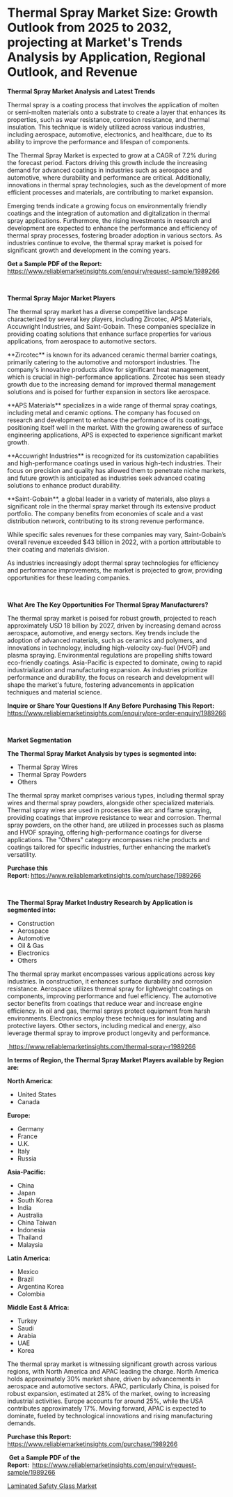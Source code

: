 <p><h1>Thermal Spray Market Size: Growth Outlook from 2025 to 2032, projecting at Market's Trends Analysis by Application, Regional Outlook, and Revenue</h1></p><p><strong>Thermal Spray Market Analysis and Latest Trends</strong></p>
<p><p>Thermal spray is a coating process that involves the application of molten or semi-molten materials onto a substrate to create a layer that enhances its properties, such as wear resistance, corrosion resistance, and thermal insulation. This technique is widely utilized across various industries, including aerospace, automotive, electronics, and healthcare, due to its ability to improve the performance and lifespan of components.</p><p>The Thermal Spray Market is expected to grow at a CAGR of 7.2% during the forecast period. Factors driving this growth include the increasing demand for advanced coatings in industries such as aerospace and automotive, where durability and performance are critical. Additionally, innovations in thermal spray technologies, such as the development of more efficient processes and materials, are contributing to market expansion. </p><p>Emerging trends indicate a growing focus on environmentally friendly coatings and the integration of automation and digitalization in thermal spray applications. Furthermore, the rising investments in research and development are expected to enhance the performance and efficiency of thermal spray processes, fostering broader adoption in various sectors. As industries continue to evolve, the thermal spray market is poised for significant growth and development in the coming years.</p></p>
<p><strong>Get a Sample PDF of the Report:&nbsp;</strong> <a href="https://www.reliablemarketinsights.com/enquiry/request-sample/1989266?utm_campaign=2988&utm_medium=2&utm_source=Github&utm_content=ia&utm_term=01042025&utm_id=thermal-spray">https://www.reliablemarketinsights.com/enquiry/request-sample/1989266</a></p>
<p>&nbsp;</p>
<p><strong>Thermal Spray Major Market Players</strong></p>
<p><p>The thermal spray market has a diverse competitive landscape characterized by several key players, including Zircotec, APS Materials, Accuwright Industries, and Saint-Gobain. These companies specialize in providing coating solutions that enhance surface properties for various applications, from aerospace to automotive sectors.</p><p>**Zircotec** is known for its advanced ceramic thermal barrier coatings, primarily catering to the automotive and motorsport industries. The company's innovative products allow for significant heat management, which is crucial in high-performance applications. Zircotec has seen steady growth due to the increasing demand for improved thermal management solutions and is poised for further expansion in sectors like aerospace.</p><p>**APS Materials** specializes in a wide range of thermal spray coatings, including metal and ceramic options. The company has focused on research and development to enhance the performance of its coatings, positioning itself well in the market. With the growing awareness of surface engineering applications, APS is expected to experience significant market growth.</p><p>**Accuwright Industries** is recognized for its customization capabilities and high-performance coatings used in various high-tech industries. Their focus on precision and quality has allowed them to penetrate niche markets, and future growth is anticipated as industries seek advanced coating solutions to enhance product durability.</p><p>**Saint-Gobain**, a global leader in a variety of materials, also plays a significant role in the thermal spray market through its extensive product portfolio. The company benefits from economies of scale and a vast distribution network, contributing to its strong revenue performance. </p><p>While specific sales revenues for these companies may vary, Saint-Gobain’s overall revenue exceeded $43 billion in 2022, with a portion attributable to their coating and materials division. </p><p>As industries increasingly adopt thermal spray technologies for efficiency and performance improvements, the market is projected to grow, providing opportunities for these leading companies.</p></p>
<p>&nbsp;</p>
<p><strong>What Are The Key Opportunities For Thermal Spray Manufacturers?</strong></p>
<p><p>The thermal spray market is poised for robust growth, projected to reach approximately USD 18 billion by 2027, driven by increasing demand across aerospace, automotive, and energy sectors. Key trends include the adoption of advanced materials, such as ceramics and polymers, and innovations in technology, including high-velocity oxy-fuel (HVOF) and plasma spraying. Environmental regulations are propelling shifts toward eco-friendly coatings. Asia-Pacific is expected to dominate, owing to rapid industrialization and manufacturing expansion. As industries prioritize performance and durability, the focus on research and development will shape the market's future, fostering advancements in application techniques and material science.</p></p>
<p><strong>Inquire or Share Your Questions If Any Before Purchasing This Report:</strong> <a href="https://www.reliablemarketinsights.com/enquiry/pre-order-enquiry/1989266?utm_campaign=2988&utm_medium=2&utm_source=Github&utm_content=ia&utm_term=01042025&utm_id=thermal-spray">https://www.reliablemarketinsights.com/enquiry/pre-order-enquiry/1989266</a></p>
<p>&nbsp;</p>
<p><strong>Market Segmentation</strong></p>
<p><strong>The Thermal Spray Market Analysis by types is segmented into:</strong></p>
<p><ul><li>Thermal Spray Wires</li><li>Thermal Spray Powders</li><li>Others</li></ul></p>
<p><p>The thermal spray market comprises various types, including thermal spray wires and thermal spray powders, alongside other specialized materials. Thermal spray wires are used in processes like arc and flame spraying, providing coatings that improve resistance to wear and corrosion. Thermal spray powders, on the other hand, are utilized in processes such as plasma and HVOF spraying, offering high-performance coatings for diverse applications. The "Others" category encompasses niche products and coatings tailored for specific industries, further enhancing the market’s versatility.</p></p>
<p><strong>Purchase this Report:&nbsp;</strong><a href="https://www.reliablemarketinsights.com/purchase/1989266?utm_campaign=2988&utm_medium=2&utm_source=Github&utm_content=ia&utm_term=01042025&utm_id=thermal-spray">https://www.reliablemarketinsights.com/purchase/1989266</a></p>
<p>&nbsp;</p>
<p><strong>The Thermal Spray Market Industry Research by Application is segmented into:</strong></p>
<p><ul><li>Construction</li><li>Aerospace</li><li>Automotive</li><li>Oil & Gas</li><li>Electronics</li><li>Others</li></ul></p>
<p><p>The thermal spray market encompasses various applications across key industries. In construction, it enhances surface durability and corrosion resistance. Aerospace utilizes thermal spray for lightweight coatings on components, improving performance and fuel efficiency. The automotive sector benefits from coatings that reduce wear and increase engine efficiency. In oil and gas, thermal sprays protect equipment from harsh environments. Electronics employ these techniques for insulating and protective layers. Other sectors, including medical and energy, also leverage thermal spray to improve product longevity and performance.</p></p>
<p><a href="https://www.reliablemarketinsights.com/thermal-spray-r1989266?utm_campaign=2988&utm_medium=2&utm_source=Github&utm_content=ia&utm_term=01042025&utm_id=thermal-spray">&nbsp;https://www.reliablemarketinsights.com/thermal-spray-r1989266</a></p>
<p><strong>In terms of Region, the Thermal Spray Market Players available by Region are:</strong></p>
<p>
    <p> <strong> North America: </strong>
        <ul>
            <li>United States</li>
            <li>Canada</li>
        </ul>
        </p> 
    <p> <strong> Europe: </strong>
        <ul>
            <li>Germany</li>
            <li>France</li>
            <li>U.K.</li>
            <li>Italy</li>
            <li>Russia</li>
        </ul>
        </p> 
    <p> <strong> Asia-Pacific: </strong>
        <ul>
            <li>China</li>
            <li>Japan</li>
            <li>South Korea</li>
            <li>India</li>
            <li>Australia</li>
            <li>China Taiwan</li>
            <li>Indonesia</li>
            <li>Thailand</li>
            <li>Malaysia</li>
        </ul>
        </p> 
    <p> <strong> Latin America: </strong>
        <ul>
            <li>Mexico</li>
            <li>Brazil</li>
            <li>Argentina Korea</li>
            <li>Colombia</li>
        </ul>
        </p> 
    <p> <strong> Middle East & Africa: </strong>
        <ul>
            <li>Turkey</li>
            <li>Saudi</li>
            <li>Arabia</li>
            <li>UAE</li>
            <li>Korea</li>
        </ul>
    </p>
    </p>
<p><p>The thermal spray market is witnessing significant growth across various regions, with North America and APAC leading the charge. North America holds approximately 30% market share, driven by advancements in aerospace and automotive sectors. APAC, particularly China, is poised for robust expansion, estimated at 28% of the market, owing to increasing industrial activities. Europe accounts for around 25%, while the USA contributes approximately 17%. Moving forward, APAC is expected to dominate, fueled by technological innovations and rising manufacturing demands.</p></p>
<p><strong>Purchase this Report: </strong><a href="https://www.reliablemarketinsights.com/purchase/1989266?utm_campaign=2988&utm_medium=2&utm_source=Github&utm_content=ia&utm_term=01042025&utm_id=thermal-spray">https://www.reliablemarketinsights.com/purchase/1989266</a></p>
<p>&nbsp;<strong>Get a Sample PDF of the Report:&nbsp;&nbsp;</strong><a href="https://www.reliablemarketinsights.com/enquiry/request-sample/1989266?utm_campaign=2988&utm_medium=2&utm_source=Github&utm_content=ia&utm_term=01042025&utm_id=thermal-spray">https://www.reliablemarketinsights.com/enquiry/request-sample/1989266</a></p>
<p><strong></strong></p>
<p><p><a href="https://github.com/chkrselia/Market-Research-Report-List-1/blob/main/laminated-safety-glass-market.md?utm_campaign=2988&utm_medium=2&utm_source=Github&utm_content=ia&utm_term=01042025&utm_id=thermal-spray">Laminated Safety Glass Market</a></p></p>